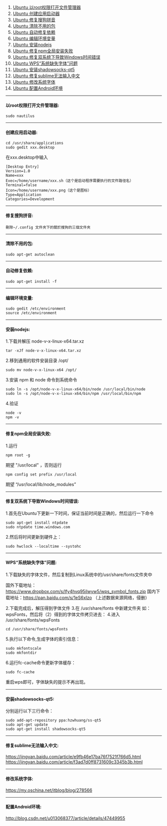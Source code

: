 1. [Ubuntu 以root权限打开文件管理器](#1)
2. [Ubuntu 创建应用启动器](#2)
3. [Ubuntu 修复搜狗拼音](#3)
4. [Ubuntu 清除不用的包](#4)
5. [Ubuntu 自动修复依赖](#5)
6. [Ubuntu 编辑环境变量](#6)
7. [Ubuntu 安装nodejs](#7)
8. [Ubuntu 修复npm全局安装失败](#8)
9. [Ubuntu 修复双系统下导致Windows时间错误](#9)
10. [Ubuntu WPS“系统缺失字体”问题](#10)
11. [Ubuntu 安装shadowsocks-qt5](#11)
12. [Ubuntu 修复sublime无法输入中文](#12)
13. [Ubuntu 修改系统字体](#13)
14. [Ubuntu 配置Android环境](#14)

---
#### <span id="1">以root权限打开文件管理器:</span>

	sudo nautilus
---
#### <span id="2">创建应用启动器:</span>

	cd /usr/share/applications
	sudo gedit xxx.desktop
 在xxx.desktop中输入
 
	[Desktop Entry]
	Version=1.0
	Name=xxx
	Exec=/home/username/xxx.sh（这个是启动程序需要执行的文件路径名）
	Terminal=false
	Icon=/home/username/xxx.png（这个是图标）
	Type=Application
	Categories=Development
---
#### <span id="3">修复搜狗拼音:</span>

	刪除~/.config 文件夾下的關於搜狗的三個文件夾
---
#### <span id="4">清除不用的包:</span>

	sudo apt-get autoclean
---
#### <span id="5">自动修复依赖:</span>

	sudo apt-get install -f
---
#### <span id="6">编辑环境变量:</span>

	sudo gedit /etc/environment
	source /etc/environment
---
#### <span id="7">安装nodejs:</span>
1.下载并解压 node-v-x-linux-x64.tar.xz

	tar -xJf node-v-x-linux-x64.tar.xz
2.移到通用的软件安装目录 /opt/ 

	sudo mv node-v-x-linux-x64 /opt/
3.安装 npm 和 node 命令到系统命令

	sudo ln -s /opt/node-v-x-linux-x64/bin/node /usr/local/bin/node
	sudo ln -s /opt/node-v-x-linux-x64/bin/npm /usr/local/bin/npm
4.验证

	node -v
	npm -v
---
#### <span id="8">修复npm全局安装失败:</span>
1.运行

	npm root -g
期望 "/usr/local" ，否则运行

	npm config set prefix /usr/local
期望 “/usr/local/lib/node_modules”

---
#### <span id="9">修复双系统下导致Windows时间错误:</span>
1.首先在Ubuntu下更新一下时间，保证当前时间是正确的，然后运行一下命令

	sudo apt-get install ntpdate
	sudo ntpdate time.windows.com
2.然后将时间更新到硬件上：

	sudo hwclock --localtime --systohc
---
#### <span id="10">WPS“系统缺失字体”问题:</span>
1.下载缺失的字体文件，然后复制到Linux系统中的/usr/share/fonts文件夹中

国外下载地址：<https://www.dropbox.com/s/lfy4hvq95ilwyw5/wps_symbol_fonts.zip>
	国内下载地址：<https://pan.baidu.com/s/1eS6xIzo>
（上述数据来源网络，侵删）

2.下载完成后，解压得到字体文件
3.在 /usr/share/fonts 中新建文件夹 如：wpsFonts，然后将（2）得到的字体文件拷贝进去：
4.进入 /usr/share/fonts/wpsFonts

	cd /usr/share/fonts/wpsFonts
5.执行以下命令,生成字体的索引信息：

	sudo mkfontscale
	sudo mkfontdir
6.运行fc-cache命令更新字体缓存：

	sudo fc-cache
重启wps即可，字体缺失的提示不再出现。

---
#### <span id="11">安装shadowsocks-qt5:</span>
分别运行以下三行命令：

	sudo add-apt-repository ppa:hzwhuang/ss-qt5
	sudo apt-get update
	sudo apt-get install shadowsocks-qt5
---
#### <span id="12">修复sublime无法输入中文:</span>
<https://jingyan.baidu.com/article/e9fb46e17ba76f7521f766d5.html>
<https://jingyan.baidu.com/article/f3ad7d0ff8731609c3345b3b.html>

---
#### <span id="13">修改系统字体:</span>
<https://my.oschina.net/itblog/blog/278566>

---
#### <a name="14">配置Android环境:</a>
<http://blog.csdn.net/u013068377/article/details/47449955>